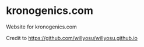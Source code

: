 # kronogenics.com
Website for kronogenics.com

Credit to https://github.com/willyosu/willyosu.github.io
